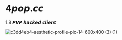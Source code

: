 
# 4𝙥𝙤𝙥.𝙘𝙘
1.8 𝙋𝙑𝙋 𝙝𝙖𝙘𝙠𝙚𝙙 𝙘𝙡𝙞𝙚𝙣𝙩



![c3dd4eb4-aesthetic-profile-pic-14-600x400 (3) (1)](https://user-images.githubusercontent.com/83054442/116732463-69c19580-aa1d-11eb-9ab2-b05081fd18d1.jpg)
